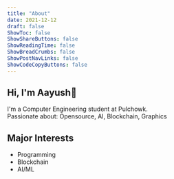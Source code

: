 ```yaml
---
title: "About"
date: 2021-12-12
draft: false
ShowToc: false 
ShowShareButtons: false 
ShowReadingTime: false
ShowBreadCrumbs: false
ShowPostNavLinks: false
ShowCodeCopyButtons: false
---
```


## Hi, I'm Aayush👋  
I'm a Computer Engineering student at Pulchowk.  
Passionate about: Opensource, AI, Blockchain, Graphics

## Major Interests
- Programming
- Blockchain
- AI/ML
